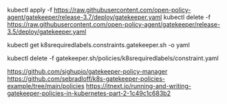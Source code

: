 kubectl apply -f https://raw.githubusercontent.com/open-policy-agent/gatekeeper/release-3.7/deploy/gatekeeper.yaml
kubectl delete -f https://raw.githubusercontent.com/open-policy-agent/gatekeeper/release-3.5/deploy/gatekeeper.yaml


kubectl get k8srequiredlabels.constraints.gatekeeper.sh -o yaml


kubectl delete -f gatekeeper.sh/policies/k8srequiredlabels/constraint.yaml



https://github.com/sighupio/gatekeeper-policy-manager
https://github.com/sebradloff/k8s-gatekeeper-policies-example/tree/main/policies
https://itnext.io/running-and-writing-gatekeeper-policies-in-kubernetes-part-2-1c49c1c683b2
